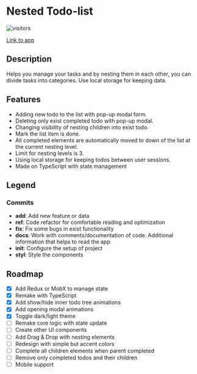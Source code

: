# Nested Todo-list

![visitors](https://visitor-badge.laobi.icu/badge?page_id=lomeat.nested-todos)

[Link to app](https://nested-todos.vercel.app/)

## Description

Helps you manage your tasks and by nesting them in each other, you can divide tasks into categories. Use local storage for keeping data.

## Features

- Adding new todo to the list with pop-up modal form.
- Deleting only exist completed todo with pop-up modal.
- Changing visibility of nesting children into exist todo.
- Mark the list item is done.
- All completed elements are automatically moved to down of the list at the current nesting level.
- Limit for nesting levels is 3.
- Using local storage for keeping todos between user sessions.
- Made on TypeScript with state management

## Legend

### Commits

- **add**: Add new feature or data
- **ref**: Code refactor for comfortable reading and optimization
- **fix**: Fix some bugs in exist functionality
- **docs**: Work with comments/documentation of code. Additional information that helps to read the app
- **init**: Configure the setup of project
- **styl**: Style the components

## Roadmap

- [x] Add Redux or MobX to manage state
- [x] Remake with TypeScript
- [x] Add show/hide inner todo tree animations
- [x] Add opening modal animations
- [x] Toggle dark/light theme
- [ ] Remake core logic with state update
- [ ] Create other UI components
- [ ] Add Drag & Drop with nesting elements
- [ ] Redesign with simple but accent colors
- [ ] Complete all children elements when parent completed
- [ ] Remove only completed todos and their children
- [ ] Mobile support
